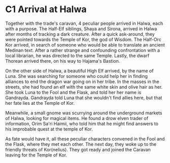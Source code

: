 # C1 Arrival at Halwa

Together with the trade's caravan, 4 peculiar people arrived in Halwa, each with a purpose. The Half-Elf siblings, Shaya and Sirona, arrived in Halwa after months of tracking a dark creature. After a quick ask-around, they were pointed towards the Temple of Kor, the god of Wisdom. The Half-Orc Kor arrived, in search of someone who would be able to translate an ancient Medinan text. After a rather strange and confounding confrontation with a local librarian, he was directed to the same Temple. Lastly, the dwarf Thorean arrived there, on his way to Hajama's Bastion. 

On the other side of Halwa, a beautiful High Elf arrived, by the name of Luna. She was searching for someone who could help her in finding alliances to end the dragon war going on in her tribe. In the masses in the streets, she had found an elf with the same white skin and olive hair as her. She took Luna to the Fool and the Flask, and told her her name is Gandrayda. Gandrayda told Luna that she wouldn't find allies here, but that her fate lies at the Temple of Kor. 

Meanwhile, a small gnome was scurrying around the underground markets of Halwa, looking for magical items. He found a drow elven trader of information, Orim Sa'ri Haimii, who told him that he might find answers to his improbable quest at the temple of Kor. 

As fate would have it, all these peculiar characters convened in the Fool and the Flask, where they met each other. The next day, they woke up to the friendly threats of Kor\(nelius\). They got ready and joined the Caravan leaving for the Temple of Kor. 






